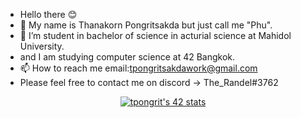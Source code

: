 - Hello there 😊
- 👋 My name is Thanakorn Pongritsakda but just call me "Phu".
- 👀 I’m student in bachelor of science in acturial science at Mahidol University.
- and I am studying computer science at 42 Bangkok.
- 📫 How to reach me email:tpongritsakdawork@gmail.com
- Please feel free to contact me on discord -> The_Randel#3762

<!---
Thanakorn-p/Thanakorn-p is a ✨ special ✨ repository because its `README.md` (this file) appears on your GitHub profile.
You can click the Preview link to take a look at your changes.
--->
<center><a href="https://github.com/oakoudad/badge42"><img src="https://badge.mediaplus.ma/black/tpongrit?1337Badge=off&UM6P=off" alt="tpongrit's 42 stats" /></a></center>
